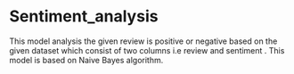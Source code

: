 # Sentiment_analysis
This model analysis the given review is positive or negative based on the given dataset which consist of two columns i.e review and sentiment . This model is based on Naive Bayes algorithm.
